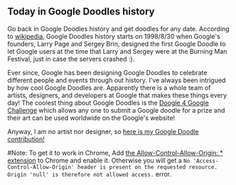 ## Today in Google Doodles history
Go back in Google Doodles history and get doodles for any date.
According to [wikipedia](https://en.wikipedia.org/wiki/Google_Doodle), Google Doodles history starts on 1998/8/30 when Google's founders, Larry Page and Sergey Brin, designed the first Google Doodle to let Google users at the time that Larry and Sergey were at the Burning Man Festival, just in case the servers crashed :).

Ever since, Google has been designing Google Doodles to celebrate different people and events through out history. I've always been intrigued by how cool Google Doodles are. Apparently there is a whole team of artists, designers, and developers at Google that makes these things every day! The coolest thing about Google Doodles is the [Doogle 4 Google Challenge](https://doodles.google.com/d4g/) which allows any one to submit a Google doodle for a prize and their art can be used worldwide on the Google's website!

Anyway, I am no artist nor designer, so [here is my Google Doodle contribution!](https://jonly03.github.io/today-in-google-doodles-history/)

#Note: To get it to work in Chrome, Add [the Allow-Control-Allow-Origin: * extension](https://chrome.google.com/webstore/detail/allow-control-allow-origi/nlfbmbojpeacfghkpbjhddihlkkiljbi?hl=en) to Chrome and enable it. Otherwise you will get a `No 'Access-Control-Allow-Origin' header is present on the requested resource. Origin 'null' is therefore not allowed access.` error.
